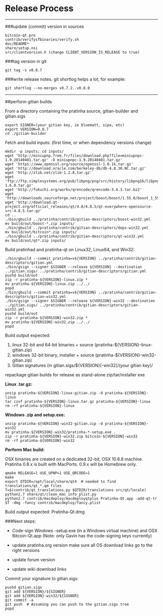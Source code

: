 Release Process
====================

* * *

###update (commit) version in sources


	bitcoin-qt.pro
	contrib/verifysfbinaries/verify.sh
	doc/README*
	share/setup.nsi
	src/clientversion.h (change CLIENT_VERSION_IS_RELEASE to true)

###tag version in git

	git tag -s v0.8.7

###write release notes. git shortlog helps a lot, for example:

	git shortlog --no-merges v0.7.2..v0.8.0

* * *

##perform gitian builds

 From a directory containing the pratinha source, gitian-builder and gitian.sigs
  
	export SIGNER=(your gitian key, ie bluematt, sipa, etc)
	export VERSION=0.8.7
	cd ./gitian-builder

 Fetch and build inputs: (first time, or when dependency versions change)

	mkdir -p inputs; cd inputs/
	wget 'http://miniupnp.free.fr/files/download.php?file=miniupnpc-1.9.20140401.tar.gz' -O miniupnpc-1.9.20140401.tar.gz'
	wget 'https://www.openssl.org/source/openssl-1.0.1k.tar.gz'
	wget 'http://download.oracle.com/berkeley-db/db-4.8.30.NC.tar.gz'
	wget 'http://zlib.net/zlib-1.2.8.tar.gz'
	wget 'ftp://ftp.simplesystems.org/pub/libpng/png/src/history/libpng16/libpng-1.6.8.tar.gz'
	wget 'http://fukuchi.org/works/qrencode/qrencode-3.4.3.tar.bz2'
	wget 'http://downloads.sourceforge.net/project/boost/boost/1.55.0/boost_1_55_0.tar.bz2'
	wget 'http://download.qt-project.org/official_releases/qt/4.8/4.8.5/qt-everywhere-opensource-src-4.8.5.tar.gz'
	cd ..
	./bin/gbuild ../pratinha/contrib/gitian-descriptors/boost-win32.yml
	mv build/out/boost-*.zip inputs/
	./bin/gbuild ../pratinha/contrib/gitian-descriptors/deps-win32.yml
	mv build/out/bitcoin*.zip inputs/
	./bin/gbuild ../pratinha/contrib/gitian-descriptors/qt-win32.yml
	mv build/out/qt*.zip inputs/

 Build pratinhad and pratinha-qt on Linux32, Linux64, and Win32:
  
	./bin/gbuild --commit pratinha=v${VERSION} ../pratinha/contrib/gitian-descriptors/gitian.yml
	./bin/gsign --signer $SIGNER --release ${VERSION} --destination ../gitian.sigs/ ../pratinha/contrib/gitian-descriptors/gitian.yml
	pushd build/out
	zip -r pratinha-${VERSION}-linux.zip *
	mv pratinha-${VERSION}-linux.zip ../../
	popd
	./bin/gbuild --commit pratinha=v${VERSION} ../pratinha/contrib/gitian-descriptors/gitian-win32.yml
	./bin/gsign --signer $SIGNER --release ${VERSION}-win32 --destination ../gitian.sigs/ ../pratinha/contrib/gitian-descriptors/gitian-win32.yml
	pushd build/out
	zip -r pratinha-${VERSION}-win32.zip *
	mv pratinha-${VERSION}-win32.zip ../../
	popd

  Build output expected:

  1. linux 32-bit and 64-bit binaries + source (pratinha-${VERSION}-linux-gitian.zip)
  2. windows 32-bit binary, installer + source (pratinha-${VERSION}-win32-gitian.zip)
  3. Gitian signatures (in gitian.sigs/${VERSION}[-win32]/(your gitian key)/

repackage gitian builds for release as stand-alone zip/tar/installer exe

**Linux .tar.gz:**

	unzip pratinha-${VERSION}-linux-gitian.zip -d pratinha-${VERSION}-linux
	tar czvf pratinha-${VERSION}-linux.tar.gz pratinha-${VERSION}-linux
	rm -rf pratinha-${VERSION}-linux

**Windows .zip and setup.exe:**

	unzip pratinha-${VERSION}-win32-gitian.zip -d pratinha-${VERSION}-win32
	mv pratinha-${VERSION}-win32/pratinha-*-setup.exe .
	zip -r pratinha-${VERSION}-win32.zip bitcoin-${VERSION}-win32
	rm -rf pratinha-${VERSION}-win32

**Perform Mac build:**

  OSX binaries are created on a dedicated 32-bit, OSX 10.6.8 machine.
  Pratinha 0.8.x is built with MacPorts.  0.9.x will be Homebrew only.

	qmake RELEASE=1 USE_UPNP=1 USE_QRCODE=1
	make
	export QTDIR=/opt/local/share/qt4  # needed to find translations/qt_*.qm files
	T=$(contrib/qt_translations.py $QTDIR/translations src/qt/locale)
	python2.7 share/qt/clean_mac_info_plist.py
	python2.7 contrib/macdeploy/macdeployqtplus Pratinha-Qt.app -add-qt-tr $T -dmg -fancy contrib/macdeploy/fancy.plist

 Build output expected: Pratinha-Qt.dmg

###Next steps:

* Code-sign Windows -setup.exe (in a Windows virtual machine) and
  OSX Bitcoin-Qt.app (Note: only Gavin has the code-signing keys currently)

* update pratinha.org version
  make sure all OS download links go to the right versions

* update forum version

* update wiki download links

Commit your signature to gitian.sigs:

	pushd gitian.sigs
	git add ${VERSION}/${SIGNER}
	git add ${VERSION}-win32/${SIGNER}
	git commit -a
	git push  # Assuming you can push to the gitian.sigs tree
	popd

